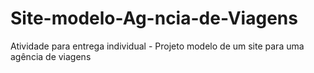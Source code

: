 # Site-modelo-Ag-ncia-de-Viagens
Atividade para entrega individual - Projeto modelo de um site para uma agência de viagens
